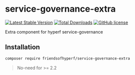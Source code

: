 # service-governance-extra

[![Latest Stable Version](https://poser.pugx.org/friendsofhyperf/service-governance-extra/version.png)](https://packagist.org/packages/friendsofhyperf/service-governance-extra)
[![Total Downloads](https://poser.pugx.org/friendsofhyperf/service-governance-extra/d/total.png)](https://packagist.org/packages/friendsofhyperf/service-governance-extra)
[![GitHub license](https://img.shields.io/github/license/friendsofhyperf/service-governance-extra)](https://github.com/friendsofhyperf/service-governance-extra)

Extra component for hyperf service-governance

## Installation

~~~bash
composer require friendsofhyperf/service-governance-extra
~~~

> No-need for >= 2.2
